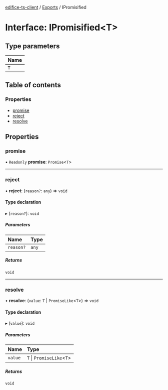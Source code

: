 [edifice-ts-client](../README.md) / [Exports](../modules.md) / IPromisified

# Interface: IPromisified\<T\>

## Type parameters

| Name |
| :------ |
| `T` |

## Table of contents

### Properties

- [promise](IPromisified.md#promise)
- [reject](IPromisified.md#reject)
- [resolve](IPromisified.md#resolve)

## Properties

### promise

• `Readonly` **promise**: `Promise`\<`T`\>

___

### reject

• **reject**: (`reason?`: `any`) => `void`

#### Type declaration

▸ (`reason?`): `void`

##### Parameters

| Name | Type |
| :------ | :------ |
| `reason?` | `any` |

##### Returns

`void`

___

### resolve

• **resolve**: (`value`: `T` \| `PromiseLike`\<`T`\>) => `void`

#### Type declaration

▸ (`value`): `void`

##### Parameters

| Name | Type |
| :------ | :------ |
| `value` | `T` \| `PromiseLike`\<`T`\> |

##### Returns

`void`
